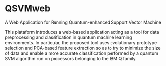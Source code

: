 # QSVMweb
A Web Application for Running Quantum-enhanced Support Vector Machine

This plataform introduces a web-based application acting as a tool for data preprocessing and classification in quantum machine learning environments. In particular, the proposed tool uses evolutionary prototype selection and PCA-based feature extraction so as to try to minimize the size of data and enable a more accurate classification performed by a quantum SVM algorithm run on processors belonging to the IBM Q family.
